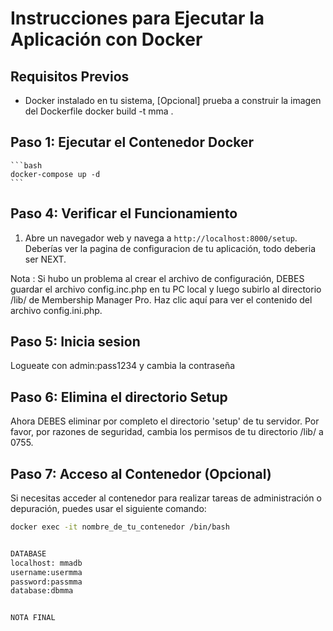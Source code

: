 # Instrucciones para Ejecutar la Aplicación con Docker

## Requisitos Previos

- Docker instalado en tu sistema, [Opcional] prueba a construir la imagen del Dockerfile docker build -t mma .

## Paso 1: Ejecutar el Contenedor Docker
    
	```bash
    docker-compose up -d
    ```

## Paso 4: Verificar el Funcionamiento

1. Abre un navegador web y navega a `http://localhost:8000/setup`. Deberías ver la pagina de configuracion de tu aplicación, todo deberia ser NEXT.

Nota : Si hubo un problema al crear el archivo de configuración, DEBES guardar el archivo config.inc.php en tu PC local y luego subirlo al directorio /lib/ de Membership Manager Pro. Haz clic aquí para ver el contenido del archivo config.ini.php.

## Paso 5: Inicia sesion

Logueate con admin:pass1234 y cambia la contraseña

## Paso 6: Elimina el directorio Setup

Ahora DEBES eliminar por completo el directorio 'setup' de tu servidor. Por favor, por razones de seguridad, cambia los permisos de tu directorio /lib/ a 0755.

## Paso 7: Acceso al Contenedor (Opcional)

Si necesitas acceder al contenedor para realizar tareas de administración o depuración, puedes usar el siguiente comando:

```bash
docker exec -it nombre_de_tu_contenedor /bin/bash


DATABASE
localhost: mmadb
username:usermma
password:passmma
database:dbmma


NOTA FINAL






